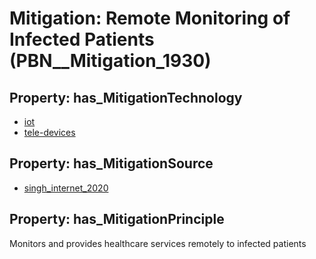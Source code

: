 # Mitigation: __Remote Monitoring of Infected Patients__ (PBN__Mitigation_1930)

## Property: has_MitigationTechnology

* [iot](../Technology/PBN__Technology_277)
* [tele-devices](../Technology/PBN__Technology_4147)

## Property: has_MitigationSource

* [singh_internet_2020](../Article/PBN__Article_295)

## Property: has_MitigationPrinciple

Monitors and provides healthcare services remotely to infected patients

